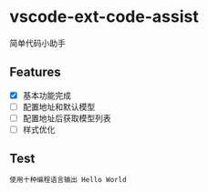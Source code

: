 # vscode-ext-code-assist

简单代码小助手

## Features

- [x] 基本功能完成
- [ ] 配置地址和默认模型
- [ ] 配置地址后获取模型列表
- [ ] 样式优化

## Test

```bash
使用十种编程语言输出 Hello World
```